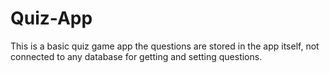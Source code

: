 # Quiz-App
This is a basic quiz game app the questions are stored in the app itself, not connected to any database for getting and setting questions.
